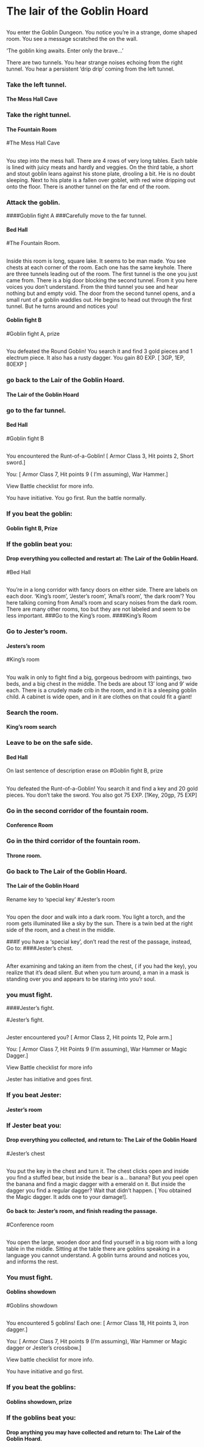 # The lair of the Goblin Hoard

##
You enter the Goblin Dungeon. You notice you’re in a strange, dome shaped room. You see a message scratched the on the wall.

‘The goblin king awaits. Enter only the brave...’

There are two tunnels. You hear strange noises echoing from the right tunnel. You hear a persistent ‘drip drip’ coming from the left tunnel.
### Take the left tunnel.
#### The Mess Hall Cave
### Take the right tunnel.
#### The Fountain Room
#The Mess Hall Cave 

##
You step into the mess hall. There are 4 rows of very long tables. Each table is lined with juicy meats and hardly and veggies. On the third table, a short and stout goblin leans against his stone plate, drooling a bit. He is no doubt sleeping. Next to his plate is a fallen over goblet, with red wine dripping out onto the floor. There is another tunnel on the far end of the room. 
### Attack the goblin. 
####Goblin fight A
###Carefully move to the far tunnel.
#### Bed Hall



#The Fountain Room.

##
Inside this room is long, square lake. It seems to be man made. You see chests at each corner of the room. Each one has the same keyhole. There are three tunnels leading out of the room. The first tunnel is the one you just came from. There is a big door blocking the second tunnel. From it you here voices you don’t understand. From the third tunnel you see and hear nothing but and empty void. The door from the second tunnel opens, and a small runt of a goblin waddles out. He begins to head out through the first tunnel. But he turns around and notices you! 

#### Goblin fight B



#Goblin fight A, prize

##
You defeated the Round Goblin! You search it and find 3 gold pieces and 1 electrum piece. It also has a rusty dagger. You gain 80 EXP. 
[ 3GP, 1EP, 80EXP ]

### go back to the Lair of the Goblin Hoard.
#### The Lair of the Goblin Hoard
### go to the far tunnel.
#### Bed Hall


#Goblin fight B

##
You encountered the Runt-of-a-Goblin!
[ Armor Class 3, Hit points 2, Short sword.]

You:
[ Armor Class 7, Hit points 9 ( I’m assuming), War Hammer.]

View Battle checklist for more info. 

You have initiative. You go first. Run the battle normally.

### If you beat the goblin: 
#### Goblin fight B, Prize
### If the goblin beat you: 
#### Drop everything you collected and restart at: The Lair of the Goblin Hoard.


#Bed Hall 

##
You’re in a long corridor with fancy doors on either side.
There are labels on each door. 
‘King’s room’, ‘Jester’s room’, ‘Amal’s room’, ‘the dark room’? You here talking coming from Amal’s room and scary noises from the dark room.
There are many other rooms, too but they are not labeled and seem to be less important.
###Go to the King’s room.
####King’s Room
### Go to Jester’s room.
#### Jesters’s room


#King’s room

##
You walk in only to fight find a big, gorgeous bedroom with paintings, two beds, and a big chest in the middle. The beds are about 13’ long and 9’ wide each. There is a crudely made crib in the room, and in it is a sleeping goblin child. A cabinet is wide open, and in it are clothes on that could fit a giant!
### Search the room.
#### King’s room search
### Leave to be on the safe side.
#### Bed Hall
On last sentence of description erase on
#Goblin fight B, prize

##
You defeated the Runt-of-a-Goblin! You search it and find a key and 20 gold pieces. You don’t take the sword. You also got 75 EXP.
[1Key, 20gp, 75 EXP] 

### Go in the second corridor of the fountain room. 
#### Conference Room
### Go in the third corridor of the fountain room.
#### Throne room. 
### Go back to The Lair of the Goblin Hoard.
#### The Lair of the Goblin Hoard
Rename key to ‘special key’
#Jester’s room

##
You open the door and walk into a dark room. You light a torch, and the room gets illuminated like a sky by the sun. There is a twin bed at the right side of the room, and a chest in the middle.

###If you have a ‘special key’, don’t read the rest of the passage, instead, Go to:
####Jester’s chest.

##
After examining and taking an item from the chest, ( if you had the key), you realize that it’s dead silent. But when you turn around, a man in a mask is standing over you and appears to be staring into you’r soul.

### you must fight.
####Jester’s fight.

#Jester’s fight.

##
Jester encountered you?
[ Armor Class 2, Hit points 12, Pole arm.]

You: 
[ Armor Class 7, Hit Points 9 (I’m assuming), War Hammer or Magic Dagger.]

View Battle checklist for more info

Jester has initiative and goes first. 

### If you beat Jester:
#### Jester’s room
### If Jester beat you:
#### Drop everything you collected, and return to: The Lair of the Goblin Hoard



#Jester’s chest

## 
You put the key in the chest and turn it. The chest clicks open and inside you find a stuffed bear, but inside the bear is a... banana? But you peel open the banana and find a magic dagger with a emerald on it. But inside the dagger you find a regular dagger? Wait that didn’t happen. 
[ You obtained the Magic dagger. It adds one to your damage!]. 

#### Go back to: Jester’s room, and finish reading the passage.

#Conference room

##
You open the large, wooden door and find yourself in a big room with a long table in the middle. Sitting at the table there are goblins speaking in a language you cannot understand. A goblin turns around and notices you, and informs the rest. 

### You must fight. 
#### Goblins showdown

#Goblins showdown

##
You encountered 5 goblins!
Each one: [ Armor Class 18, Hit points 3, iron dagger.]

You: 
[ Armor Class 7, Hit points 9 (I’m assuming), War Hammer or Magic dagger or Jester’s crossbow.]

View battle checklist for more info.

You have initiative and go first.

### If you beat the goblins:
#### Goblins showdown, prize
### If the goblins beat you: 
#### Drop anything you may have collected and return to: The Lair of the Goblin Hoard.